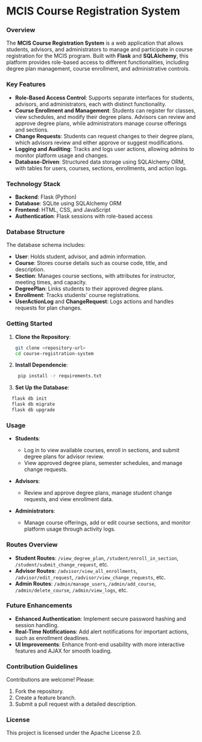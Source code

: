 # MCIS Course Registration System

### Overview
The **MCIS Course Registration System** is a web application that allows students, advisors, and administrators to manage and participate in course registration for the MCIS program. Built with **Flask** and **SQLAlchemy**, this platform provides role-based access to different functionalities, including degree plan management, course enrollment, and administrative controls. 

### Key Features
- **Role-Based Access Control**: Supports separate interfaces for students, advisors, and administrators, each with distinct functionality.
- **Course Enrollment and Management**: Students can register for classes, view schedules, and modify their degree plans. Advisors can review and approve degree plans, while administrators manage course offerings and sections.
- **Change Requests**: Students can request changes to their degree plans, which advisors review and either approve or suggest modifications.
- **Logging and Auditing**: Tracks and logs user actions, allowing admins to monitor platform usage and changes.
- **Database-Driven**: Structured data storage using SQLAlchemy ORM, with tables for users, courses, sections, enrollments, and action logs.

### Technology Stack
- **Backend**: Flask (Python)
- **Database**: SQLite using SQLAlchemy ORM
- **Frontend**: HTML, CSS, and JavaScript
- **Authentication**: Flask sessions with role-based access

### Database Structure
The database schema includes:
- **User**: Holds student, advisor, and admin information.
- **Course**: Stores course details such as course code, title, and description.
- **Section**: Manages course sections, with attributes for instructor, meeting times, and capacity.
- **DegreePlan**: Links students to their approved degree plans.
- **Enrollment**: Tracks students' course registrations.
- **UserActionLog** and **ChangeRequest**: Logs actions and handles requests for plan changes.
### Getting Started

1. **Clone the Repository**:
   ```bash
   git clone <repository-url>
   cd course-registration-system
   ```
2. **Install Dependencie**:
   ```bash
    pip install -r requirements.txt
   ```
3. **Set Up the Database**:
  ```bash
    flask db init
    flask db migrate
    flask db upgrade
  ```
### Usage

- **Students**: 
   - Log in to view available courses, enroll in sections, and submit degree plans for advisor review.
   - View approved degree plans, semester schedules, and manage change requests.
   
- **Advisors**: 
   - Review and approve degree plans, manage student change requests, and view enrollment data.
   
- **Administrators**: 
   - Manage course offerings, add or edit course sections, and monitor platform usage through activity logs.

### Routes Overview
- **Student Routes**: `/view_degree_plan`, `/student/enroll_in_section`, `/student/submit_change_request`, etc.
- **Advisor Routes**: `/advisor/view_all_enrollments`, `/advisor/edit_request`, `/advisor/view_change_requests`, etc.
- **Admin Routes**: `/admin/manage_users`, `/admin/add_course`, `/admin/delete_course`, `/admin/view_logs`, etc.

### Future Enhancements
- **Enhanced Authentication**: Implement secure password hashing and session handling.
- **Real-Time Notifications**: Add alert notifications for important actions, such as enrollment deadlines.
- **UI Improvements**: Enhance front-end usability with more interactive features and AJAX for smooth loading.

### Contribution Guidelines
Contributions are welcome! Please:
1. Fork the repository.
2. Create a feature branch.
3. Submit a pull request with a detailed description.

### License
This project is licensed under the Apache License 2.0.

